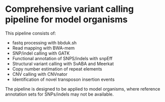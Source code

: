 # Comprehensive variant calling pipeline for model organisms

This pipeline consists of:

* fastq processing with bbduk.sh
* Read mapping with BWA-mem
* SNP/indel calling with GATK
* Functional annotation of SNPS/indels with snpEff
* Structural variant calling with SvABA and Meerkat
* Copy number estimation of repeat elements
* CNV calling with CNVnator
* Identification of novel transposon insertion events

The pipeline is designed to be applied to model organisms, where reference annotation sets for SNPs/indels may not be available.
